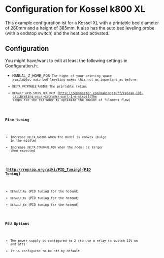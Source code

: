 # Configuration for Kossel k800 XL
This example configuration ist for a Kossel XL with a printable bed diameter of 280mm and a height of 385mm. It also has the auto bed leveling probe (with a endstop switch) and the heat bed activated. 

## Configuration
You might have/want to edit at least the following settings in Configuration.h:
* <code>MANUAL_Z_HOME_POS<code> The hight of your printing space available, auto bed leveling makes this not as important as before
* <code>DELTA_PRINTABLE_RADIUS</code> The printable radius
* <code>DEFAULT_AXIS_STEPS_PER_UNIT</code> [http://zennmaster.com/makingstuff/reprap-101-calibrating-your-extruder-part-1-e-steps](The steps for the extruder to optimize the amount of filament flow)

### Fine tuning
* Increase <code>DELTA_RADIUS</code> when the model is convex (bulge in the middle)
* Increase <code>DELTA_DIAGONAL_ROD</code> when the model is larger then expected

### [http://reprap.org/wiki/PID_Tuning](PID Tuning)
* <code>DEFAULT_Kp</code> (PID tuning for the hotend)
* <code>DEFAULT_Ki</code> (PID tuning for the hotend)
* <code>DEFAULT_Kd</code> (PID tuning for the hotend)

### PSU Options
* The power supply is configured to 2 (to use a relay to switch 12V on and off)
* It is configured to be off by default
